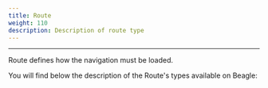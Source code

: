 ```yaml
---
title: Route
weight: 110
description: Description of route type
---
```


---

Route defines how the navigation must be loaded.

You will find below the description of the Route's types available on Beagle:
